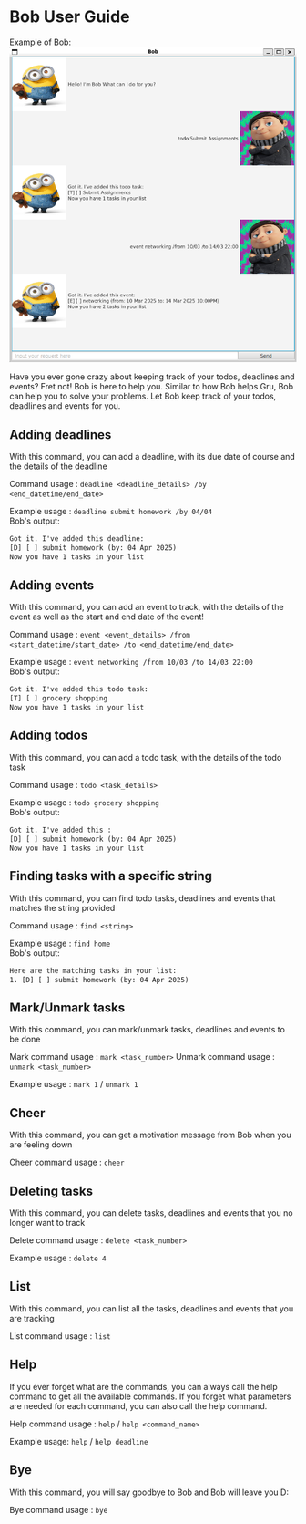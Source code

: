 # Bob User Guide

Example of Bob: <br>
![Ui](./Ui.png)

Have you ever gone crazy about keeping track of your todos, deadlines and events?
Fret not! Bob is here to help you. Similar to how Bob helps Gru, Bob can help you to solve your problems. 
Let Bob keep track of your todos, deadlines and events for you.

## Adding deadlines

With this command, you can add a deadline, with its due date of course and the details of the deadline

Command usage : `deadline <deadline_details> /by <end_datetime/end_date>`

Example usage : `deadline submit homework /by 04/04` <br>
Bob's output:
```
Got it. I've added this deadline:
[D] [ ] submit homework (by: 04 Apr 2025)
Now you have 1 tasks in your list
```

## Adding events
With this command, you can add an event to track, with the details of the event as well as the start and end date of the event!

Command usage : `event <event_details> /from <start_datetime/start_date> /to <end_datetime/end_date>`

Example usage : `event networking /from 10/03 /to 14/03 22:00` <br>
Bob's output:
```
Got it. I've added this todo task:
[T] [ ] grocery shopping
Now you have 1 tasks in your list
```

## Adding todos
With this command, you can add a todo task, with the details of the todo task

Command usage : `todo <task_details>`

Example usage : `todo grocery shopping` <br>
Bob's output:
```
Got it. I've added this :
[D] [ ] submit homework (by: 04 Apr 2025)
Now you have 1 tasks in your list
```

## Finding tasks with a specific string
With this command, you can find todo tasks, deadlines and events that matches the string provided

Command usage : `find <string>`

Example usage : `find home` <br>
Bob's output:
```
Here are the matching tasks in your list:
1. [D] [ ] submit homework (by: 04 Apr 2025)
```

## Mark/Unmark tasks
With this command, you can mark/unmark tasks, deadlines and events to be done

Mark command usage : `mark <task_number>`
Unmark command usage : `unmark <task_number>`

Example usage : `mark 1` / `unmark 1`

## Cheer
With this command, you can get a motivation message from Bob when you are feeling down

Cheer command usage : `cheer`

## Deleting tasks
With this command, you can delete tasks, deadlines and events that you no longer want to track

Delete command usage : `delete <task_number>`

Example usage : `delete 4`

## List
With this command, you can list all the tasks, deadlines and events that you are tracking

List command usage : `list`

## Help
If you ever forget what are the commands, you can always call the help command to get all the available commands. If you
forget what parameters are needed for each command, you can also call the help command.

Help command usage : `help` / `help <command_name>`

Example usage: `help` / `help deadline`

## Bye
With this command, you will say goodbye to Bob and Bob will leave you D:

Bye command usage : `bye`
